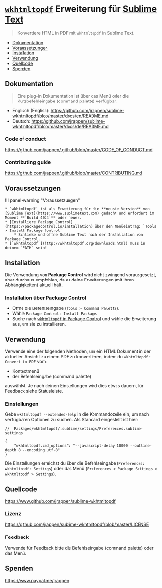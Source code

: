 # [`wkhtmltopdf`](http://wkhtmltopdf.org/downloads.html) Erweiterung für [Sublime Text](https://www.sublimetext.com)

> Konvertiere HTML in PDF mit `wkhtmltopdf` in Sublime Text.

* [Dokumentation](#dokumentation)
* [Voraussetzungen](#voraussetzungen)
* [Installation](#installation)
* [Verwendung](#verwendung)
* [Quellcode](#quellcode)
* [Spenden](#spenden)

## Dokumentation

> Eine plug-in Dokumentation ist über das Menü oder die Kurzbefehleingabe (command palette) verfügbar.

* Englisch (English):
  <https://github.com/jrappen/sublime-wkhtmltopdf/blob/master/docs/en/README.md>
* Deutsch:
  <https://github.com/jrappen/sublime-wkhtmltopdf/blob/master/docs/de/README.md>

### Code of conduct

<https://github.com/jrappen/.github/blob/master/CODE_OF_CONDUCT.md>

### Contributing guide

<https://github.com/jrappen/.github/blob/master/CONTRIBUTING.md>

## Voraussetzungen

!!! panel-warning "Voraussetzungen"

    * `wkhtmltopdf` ist als Erweiterung für die **neuste Version** von [Sublime Text](https://www.sublimetext.com) gedacht und erfordert im Moment **`Build 4074`** oder neuer.
    * [Installiere Package Control](https://packagecontrol.io/installation) über den Menüeintrag: `Tools > Install Package Control`
        * Schließe und öffne Sublime Text nach der Installation von Package Control.
    * [`wkhtmltopdf`](http://wkhtmltopdf.org/downloads.html) muss in deinem `PATH` sein!

## Installation

Die Verwendung von **Package Control** wird nicht zwingend vorausgesetzt, aber durchaus empfohlen, da es deine Erweiterungen (mit ihren Abhängigkeiten) aktuell hält.

### Installation über Package Control

* Öffne die Befehlseingabe (`Tools > Command Palette`).
* Wähle `Package Control: Install Package`.
* Suche nach [`wkhtmltopdf` in Package Control](https://packagecontrol.io/packages/wkhtmltopdf) und wähle die Erweiterung aus, um sie zu installieren.

## Verwendung

Verwende eine der folgenden Methoden, um ein HTML Dokument in der aktuellen Ansicht zu einem PDF zu konvertieren, indem du `wkhtmltopdf: Convert to PDF` vom:

* Kontextmenü
* der Befehlseingabe (command palette)

auswählst. Je nach deinen Einstellungen wird dies etwas dauern, für Feedback siehe Statusleiste.

### Einstellungen

Gebe `wkhtmltopdf --extended-help` in die Kommandozeile ein, um nach verfügbaren Optionen zu suchen. Als Standard eingestellt ist hier:

```jsonc
//  Packages/wkhtmltopdf/.sublime/settings/Preferences.sublime-settings

{
    "wkhtmltopdf.cmd_options": "--javascript-delay 10000 --outline-depth 8 --encoding utf-8"
}
```

Die Einstellungen erreichst du über die Befehlseingabe (`Preferences: wkhtmltopdf: Settings`) oder das Menü (`Preferences > Package Settings > wkhtmltopdf > Settings`).

## Quellcode

<https://www.github.com/jrappen/sublime-wkhtmltopdf>

### Lizenz

<https://github.com/jrappen/sublime-wkhtmltopdf/blob/master/LICENSE>

### Feedback

Verwende für Feedback bitte die Befehlseingabe (command palette) oder das Menü.

## Spenden

<https://www.paypal.me/jrappen>
